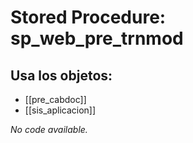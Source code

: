 # Stored Procedure: sp_web_pre_trnmod

## Usa los objetos:
- [[pre_cabdoc]]
- [[sis_aplicacion]]

*No code available.*
